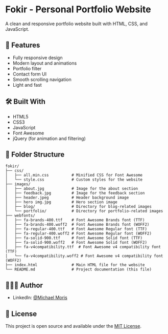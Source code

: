 # Fokir - Personal Portfolio Website

A clean and responsive portfolio website built with HTML, CSS, and JavaScript.

## 📌 Features

- Fully responsive design
- Modern layout and animations
- Portfolio filter
- Contact form UI
- Smooth scrolling navigation
- Light and fast

## 🛠️ Built With

- HTML5
- CSS3
- JavaScript
- Font Awesome
- jQuery (for animation and filtering)

## 📁 Folder Structure

```
fokir/
├── css/
│   ├── all.min.css          # Minified CSS for Font Awesome
│   └── style.css            # Custom styles for the website
├── images/
│   ├── about.jpg            # Image for the about section
│   ├── feedback.jpg         # Image for the feedback section
│   ├── header.jpeg          # Header background image
│   ├── hero img.jpg         # Hero section image
│   ├── blog/                # Directory for blog-related images
│   └── portfolio/           # Directory for portfolio-related images
├── webfonts/
│   ├── fa-brands-400.ttf    # Font Awesome Brands font (TTF)
│   ├── fa-brands-400.woff2  # Font Awesome Brands font (WOFF2)
│   ├── fa-regular-400.ttf   # Font Awesome Regular font (TTF)
│   ├── fa-regular-400.woff2 # Font Awesome Regular font (WOFF2)
│   ├── fa-solid-900.ttf     # Font Awesome Solid font (TTF)
│   ├── fa-solid-900.woff2   # Font Awesome Solid font (WOFF2)
│   ├── fa-v4compatibility.ttf  # Font Awesome v4 compatibility font (TTF)
│   └── fa-v4compatibility.woff2 # Font Awesome v4 compatibility font (WOFF2)
├── index.html               # Main HTML file for the website
└── README.md                # Project documentation (this file)
```

## 👨🏻‍💻 Author

- LinkedIn: [@Michael Moris](https://linkedin.com/in/michael-moris)

## 📄 License

This project is open source and available under the [MIT License](LICENSE).
